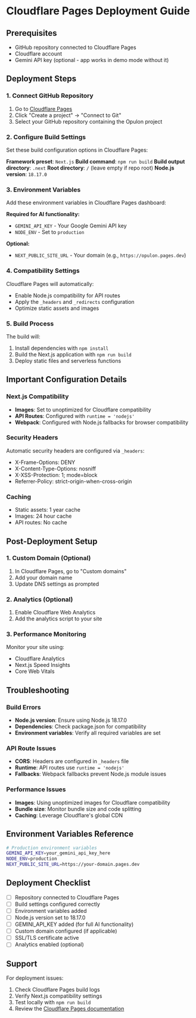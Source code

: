 # Cloudflare Pages Deployment Guide

## Prerequisites
- GitHub repository connected to Cloudflare Pages
- Cloudflare account
- Gemini API key (optional - app works in demo mode without it)

## Deployment Steps

### 1. Connect GitHub Repository
1. Go to [Cloudflare Pages](https://pages.cloudflare.com/)
2. Click "Create a project" → "Connect to Git"
3. Select your GitHub repository containing the Opulon project

### 2. Configure Build Settings
Set these build configuration options in Cloudflare Pages:

**Framework preset**: `Next.js`
**Build command**: `npm run build`
**Build output directory**: `.next`
**Root directory**: `/` (leave empty if repo root)
**Node.js version**: `18.17.0`

### 3. Environment Variables
Add these environment variables in Cloudflare Pages dashboard:

**Required for AI functionality:**
- `GEMINI_API_KEY` - Your Google Gemini API key
- `NODE_ENV` - Set to `production`

**Optional:**
- `NEXT_PUBLIC_SITE_URL` - Your domain (e.g., `https://opulon.pages.dev`)

### 4. Compatibility Settings
Cloudflare Pages will automatically:
- Enable Node.js compatibility for API routes
- Apply the `_headers` and `_redirects` configuration
- Optimize static assets and images

### 5. Build Process
The build will:
1. Install dependencies with `npm install`
2. Build the Next.js application with `npm run build`
3. Deploy static files and serverless functions

## Important Configuration Details

### Next.js Compatibility
- **Images**: Set to unoptimized for Cloudflare compatibility
- **API Routes**: Configured with `runtime = 'nodejs'`
- **Webpack**: Configured with Node.js fallbacks for browser compatibility

### Security Headers
Automatic security headers are configured via `_headers`:
- X-Frame-Options: DENY
- X-Content-Type-Options: nosniff
- X-XSS-Protection: 1; mode=block
- Referrer-Policy: strict-origin-when-cross-origin

### Caching
- Static assets: 1 year cache
- Images: 24 hour cache
- API routes: No cache

## Post-Deployment Setup

### 1. Custom Domain (Optional)
1. In Cloudflare Pages, go to "Custom domains"
2. Add your domain name
3. Update DNS settings as prompted

### 2. Analytics (Optional)
1. Enable Cloudflare Web Analytics
2. Add the analytics script to your site

### 3. Performance Monitoring
Monitor your site using:
- Cloudflare Analytics
- Next.js Speed Insights
- Core Web Vitals

## Troubleshooting

### Build Errors
- **Node.js version**: Ensure using Node.js 18.17.0
- **Dependencies**: Check package.json for compatibility
- **Environment variables**: Verify all required variables are set

### API Route Issues
- **CORS**: Headers are configured in `_headers` file
- **Runtime**: API routes use `runtime = 'nodejs'`
- **Fallbacks**: Webpack fallbacks prevent Node.js module issues

### Performance Issues
- **Images**: Using unoptimized images for Cloudflare compatibility
- **Bundle size**: Monitor bundle size and code splitting
- **Caching**: Leverage Cloudflare's global CDN

## Environment Variables Reference

```bash
# Production environment variables
GEMINI_API_KEY=your_gemini_api_key_here
NODE_ENV=production
NEXT_PUBLIC_SITE_URL=https://your-domain.pages.dev
```

## Deployment Checklist

- [ ] Repository connected to Cloudflare Pages
- [ ] Build settings configured correctly
- [ ] Environment variables added
- [ ] Node.js version set to 18.17.0
- [ ] GEMINI_API_KEY added (for full AI functionality)
- [ ] Custom domain configured (if applicable)
- [ ] SSL/TLS certificate active
- [ ] Analytics enabled (optional)

## Support

For deployment issues:
1. Check Cloudflare Pages build logs
2. Verify Next.js compatibility settings
3. Test locally with `npm run build`
4. Review the [Cloudflare Pages documentation](https://developers.cloudflare.com/pages/)